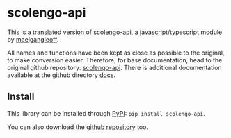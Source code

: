 # scolengo-api
This is a translated version of [scolengo-api](https://github.com/maelgangloff/scolengo-api), a javascript/typescript module by [maelgangleoff](https://github.com/maelgangloff).

All names and functions have been kept as close as possible to the original, to make conversion easier. Therefore, for base documentation, head to the original github repository: [scolengo-api](https://github.com/maelgangloff/scolengo-api). There is additional documentation available at the github directory [docs](https://github.com/vermylion/scolengo-api-py/tree/main/docs).

## Install
This library can be installed through [PyPI](https://pypi.org/project/scolengo-api/): `pip install scolengo-api`.

You can also download the [github repository](https://github.com/vermylion/scolengo-api-py) too.
